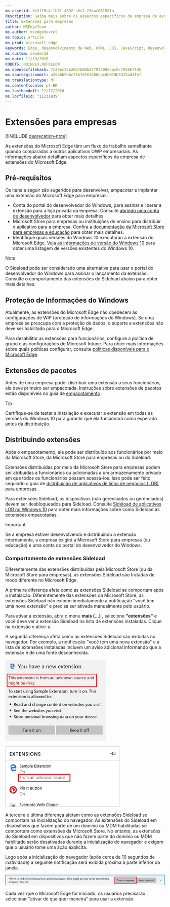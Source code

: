 ```yaml
---
ms.assetid: 8e2f75c4-fb7f-4892-a6c2-23bac081581a
description: Saiba mais sobre os aspectos específicos da empresa de extensões do Microsoft Edge e veja como eles são semelhantes aos aplicativos UWP.
title: Extensões para empresas
author: MSEdgeTeam
ms.author: msedgedevrel
ms.topic: article
ms.prod: microsoft-edge
keywords: Edge, desenvolvimento da Web, HTML, CSS, JavaScript, desenvolvedor
ms.custom: seodec18
ms.date: 11/19/2020
ROBOTS: NOINDEX,NOFOLLOW
ms.openlocfilehash: 7c23bc24e20b7b00b8779f209dcac8c795067fd5
ms.sourcegitcommit: a35a6b5bbc21b7df61d08cbc6b074b5325ad4fef
ms.translationtype: MT
ms.contentlocale: pt-BR
ms.lasthandoff: 12/17/2020
ms.locfileid: "11231939"
---
```

# Extensões para empresas  

[!INCLUDE [deprecation-note](includes/deprecation-note.md)]  

As extensões do Microsoft Edge têm um fluxo de trabalho semelhante quando comparadas a outros aplicativos UWP empresariais. As informações abaixo detalham aspectos específicos da empresa de extensões do Microsoft Edge.

## Pré-requisitos
Os itens a seguir são sugeridos para desenvolver, empacotar e implantar uma extensão do Microsoft Edge para empresas:

+ Conta do portal do desenvolvedor do Windows, para assinar e liberar a extensão para a loja privada da empresa. Consulte [abrindo uma conta de desenvolvedor](/windows/uwp/publish/opening-a-developer-account) para obter mais detalhes.
+ Microsoft Store para empresas ou instituições de ensino para distribuir o aplicativo para a empresa. Confira a [documentação da Microsoft Store para empresas e educação](/microsoft-store/) para obter mais detalhes.
+ Identifique quais versões do Windows 10 executarão a extensão do Microsoft Edge. Veja [as informações de versão do Windows 10](https://www.microsoft.com/itpro/windows-10/release-information) para obter uma listagem de versões existentes do Windows 10.

> [!NOTE]
> O Sideload pode ser considerado uma alternativa para usar o portal do desenvolvedor do Windows para assinar o lançamento da extensão. Consulte o comportamento das extensões de Sideload abaixo para obter mais detalhes.

## Proteção de Informações do Windows
Atualmente, as extensões do Microsoft Edge não obedecem às configurações de WIP (proteção de informações do Windows). Se uma empresa se preocupa com a proteção de dados, o suporte a extensões não deve ser habilitado para o Microsoft Edge.

Para desabilitar as extensões para funcionários, configure a política de grupo e as configurações do Microsoft Intune. Para obter mais informações sobre quais políticas configurar, consulte [políticas disponíveis para o Microsoft Edge](https://technet.microsoft.com/itpro/microsoft-edge/available-policies).

## Extensões de pacotes
Antes de uma empresa poder distribuir uma extensão a seus funcionários, ela deve primeiro ser empacotada. Instruções sobre extensões de pacotes estão disponíveis no guia de [empacotamento](./guides/packaging.md) .

> [!TIP]
> Certifique-se de testar a instalação e executar a extensão em todas as versões do Windows 10 para garantir que ela funcionará como esperado antes da distribuição.

## Distribuindo extensões
Após o empacotamento, ele pode ser distribuído aos funcionários por meio da Microsoft Store, da Microsoft Store para empresas ou do Sideload.

Extensões distribuídas por meio da Microsoft Store para empresas podem ser atribuídas a funcionários ou adicionadas a um armazenamento privado em que todos os funcionários possam acessá-los. Isso pode ser feito seguindo o guia de [distribuição de aplicativos de linha de negócios (LOB) para empresas](https://msdn.microsoft.com/windows/uwp/publish/distribute-lob-apps-to-enterprises) .

Para extensões Sideload, os dispositivos (não gerenciados ou gerenciados) devem ser desbloqueados para Sideload. Consulte [Sideload de aplicativos LOB no Windows 10](https://technet.microsoft.com/itpro/windows/deploy/sideload-apps-in-windows-10) para obter mais informações sobre como Sideload as extensões empacotadas.

> [!IMPORTANT]
> Se a empresa estiver desenvolvendo e distribuindo a extensão internamente, a empresa exigirá a Microsoft Store para empresas (ou educação) e uma conta do portal do desenvolvedor do Windows.

### Comportamento de extensões Sideload
Diferentemente das extensões distribuídas pela Microsoft Store (ou da Microsoft Store para empresas), as extensões Sideload são tratadas de modo diferente no Microsoft Edge.

A primeira diferença afeta como as extensões Sideload se comportam após a instalação. Diferentemente das extensões da Microsoft Store, as extensões Sideload não exibem imediatamente a notificação "você tem uma nova extensão" e precisa ser ativada manualmente pelo usuário.

Para ativar a extensão, abra o menu **mais (...)** , selecione **"extensões"** e você deve ver a extensão Sideload na lista de extensões instaladas. Clique na extensão e ative-a.

A segunda diferença afeta como as extensões Sideload são exibidas no navegador. Por exemplo, a notificação "você tem uma nova extensão" e a lista de extensões instaladas incluem um aviso adicional informando que a extensão é de uma fonte desconhecida.

![aviso de Sideload 1](./media/sideload-permissionflyout.PNG)

![aviso de Sideload 2](./media/sideload-l1warning.PNG)

A terceira e última diferença afetam como as extensões Sideload se comportam na inicialização do navegador. As extensões do Sideload em dispositivos que fazem parte de um domínio ou MDM habilitadas se comportam como extensões da Microsoft Store. No entanto, as extensões do Sideload em dispositivos que não fazem parte do domínio ou MDM habilitado serão desativadas durante a inicialização do navegador e exigem que o usuário tome uma ação explícita.

Logo após a inicialização do navegador (após cerca de 10 segundos de inatividade) a seguinte notificação será exibida próxima à parte inferior da janela.

![notificação Sideload](./media/sideload-scareUI.PNG)

Cada vez que o Microsoft Edge for iniciado, os usuários precisarão selecionar "ativar de qualquer maneira" para usar a extensão.
